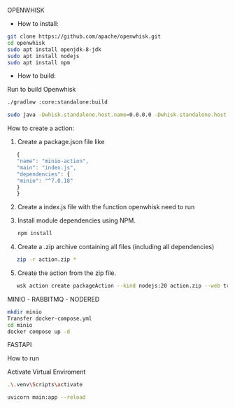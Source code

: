 OPENWHISK

- How to install:

```sh
git clone https://github.com/apache/openwhisk.git
cd openwhisk
sudo apt install openjdk-8-jdk
sudo apt install nodejs
sudo apt install npm
```

- How to build:

Run to build Openwhisk

```sh
./gradlew :core:standalone:build
```

```sh
sudo java -Dwhisk.standalone.host.name=0.0.0.0 -Dwhisk.standalone.host.internal=127.0.0.1 -Dwhisk.standalone.host.external=0.0.0.0 -jar ./bin/openwhisk-standalone.jar --couchdb --kafka --api-gw --kafka-ui
```

How to create a action:

1. Create a package.json file like

```javascript
   {
   "name": "minio-action",
   "main": "index.js",
   "dependencies": {
   "minio": "^7.0.18"
   }
   }
```

2. Create a index.js file with the function openwhisk need to run

3. Install module dependencies using NPM.

   ```sh
   npm install
   ```

4. Create a .zip archive containing all files (including all dependencies)

```sh
   zip -r action.zip *
```

5. Create the action from the zip file.

```sh
   wsk action create packageAction --kind nodejs:20 action.zip --web true
```

MINIO - RABBITMQ - NODERED

```sh
mkdir minio
Transfer docker-compose.yml
cd minio
docker compose up -d
```

FASTAPI

How to run

Activate Virtual Enviroment

```sh
.\.venv\Scripts\activate
```

```sh
uvicorn main:app --reload
```

